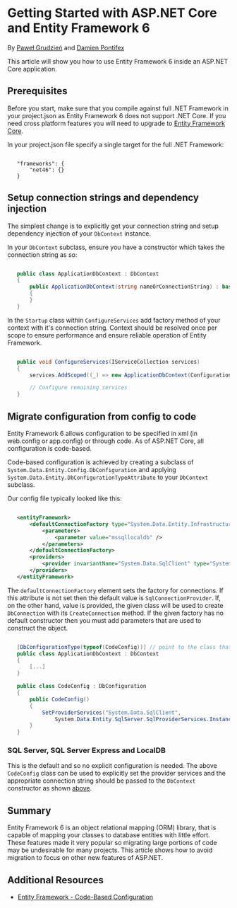 ﻿---
uid: data/entity-framework-6
---
# Getting Started with ASP.NET Core and Entity Framework 6

By [Paweł Grudzień](https://github.com/pgrudzien12) and [Damien Pontifex](https://github.com/DamienPontifex)

This article will show you how to use Entity Framework 6 inside an ASP.NET Core application.

## Prerequisites

Before you start, make sure that you compile against full .NET Framework in your project.json as Entity Framework 6 does not support .NET Core. If you need cross platform features you will need to upgrade to [Entity Framework Core](https://docs.efproject.net).

In your project.json file specify a single target for the full .NET Framework:

````none

   "frameworks": {
       "net46": {}
   }
   ````

## Setup connection strings and dependency injection

The simplest change is to explicitly get your connection string and setup dependency injection of your `DbContext` instance.

In your `DbContext` subclass, ensure you have a constructor which takes the connection string as so:

<!-- literal_block {"ids": [], "linenos": true, "xml:space": "preserve", "language": "csharp"} -->

````csharp

   public class ApplicationDbContext : DbContext
   {
       public ApplicationDbContext(string nameOrConnectionString) : base(nameOrConnectionString)
       {
       }
   }
   ````

In the `Startup` class within `ConfigureServices` add factory method of your context with it's connection string. Context should be resolved once per scope to ensure performance and ensure reliable operation of Entity Framework.

<!-- literal_block {"ids": [], "linenos": true, "xml:space": "preserve", "language": "csharp"} -->

````csharp

   public void ConfigureServices(IServiceCollection services)
   {
       services.AddScoped((_) => new ApplicationDbContext(Configuration["Data:DefaultConnection:ConnectionString"]));

       // Configure remaining services
   }
   ````

## Migrate configuration from config to code

Entity Framework 6 allows configuration to be specified in xml (in web.config or app.config) or through code. As of ASP.NET Core, all configuration is code-based.

Code-based configuration is achieved by creating a subclass of `System.Data.Entity.Config.DbConfiguration` and applying `System.Data.Entity.DbConfigurationTypeAttribute` to your `DbContext` subclass.

Our config file typically looked like this:

<!-- literal_block {"ids": [], "linenos": true, "xml:space": "preserve", "language": "xml"} -->

````xml

   <entityFramework>
       <defaultConnectionFactory type="System.Data.Entity.Infrastructure.LocalDbConnectionFactory, EntityFramework">
           <parameters>
               <parameter value="mssqllocaldb" />
           </parameters>
       </defaultConnectionFactory>
       <providers>
           <provider invariantName="System.Data.SqlClient" type="System.Data.Entity.SqlServer.SqlProviderServices, EntityFramework.SqlServer" />
       </providers>
   </entityFramework>
   ````

The `defaultConnectionFactory` element sets the factory for connections. If this attribute is not set then the default value is `SqlConnectionProvider`. If, on the other hand, value is provided, the given class will be used to create `DbConnection` with its `CreateConnection` method. If the given factory has no default constructor then you must add parameters that are used to construct the object.

<!-- literal_block {"ids": [], "linenos": true, "xml:space": "preserve", "language": "csharp"} -->

````csharp

   [DbConfigurationType(typeof(CodeConfig))] // point to the class that inherit from DbConfiguration
   public class ApplicationDbContext : DbContext
   {
       [...]
   }

   public class CodeConfig : DbConfiguration
   {
       public CodeConfig()
       {
           SetProviderServices("System.Data.SqlClient",
               System.Data.Entity.SqlServer.SqlProviderServices.Instance);
       }
   }
   ````

### SQL Server, SQL Server Express and LocalDB

This is the default and so no explicit configuration is needed. The above `CodeConfig` class can be used to explicitly set the provider services and the appropriate connection string should be passed to the `DbContext` constructor as shown [above](#setup-connection-strings-and-dependency-injection).

## Summary

Entity Framework 6 is an object relational mapping (ORM) library, that is capable of mapping your classes to database entities with little effort. These features made it very popular so migrating large portions of code may be undesirable for many projects. This article shows how to avoid migration to focus on other new features of ASP.NET.

## Additional Resources

* [Entity Framework - Code-Based Configuration](https://msdn.microsoft.com/en-us/data/jj680699.aspx)
